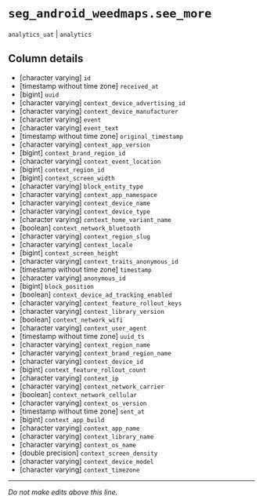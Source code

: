 # `seg_android_weedmaps.see_more`
`analytics_uat` | `analytics`

## Column details
* [character varying] `id`
* [timestamp without time zone] `received_at`
* [bigint]    `uuid`
* [character varying] `context_device_advertising_id`
* [character varying] `context_device_manufacturer`
* [character varying] `event`
* [character varying] `event_text`
* [timestamp without time zone] `original_timestamp`
* [character varying] `context_app_version`
* [bigint]    `context_brand_region_id`
* [character varying] `context_event_location`
* [bigint]    `context_region_id`
* [bigint]    `context_screen_width`
* [character varying] `block_entity_type`
* [character varying] `context_app_namespace`
* [character varying] `context_device_name`
* [character varying] `context_device_type`
* [character varying] `context_home_variant_name`
* [boolean]   `context_network_bluetooth`
* [character varying] `context_region_slug`
* [character varying] `context_locale`
* [bigint]    `context_screen_height`
* [character varying] `context_traits_anonymous_id`
* [timestamp without time zone] `timestamp`
* [character varying] `anonymous_id`
* [bigint]    `block_position`
* [boolean]   `context_device_ad_tracking_enabled`
* [character varying] `context_feature_rollout_keys`
* [character varying] `context_library_version`
* [boolean]   `context_network_wifi`
* [character varying] `context_user_agent`
* [timestamp without time zone] `uuid_ts`
* [character varying] `context_region_name`
* [character varying] `context_brand_region_name`
* [character varying] `context_device_id`
* [bigint]    `context_feature_rollout_count`
* [character varying] `context_ip`
* [character varying] `context_network_carrier`
* [boolean]   `context_network_cellular`
* [character varying] `context_os_version`
* [timestamp without time zone] `sent_at`
* [bigint]    `context_app_build`
* [character varying] `context_app_name`
* [character varying] `context_library_name`
* [character varying] `context_os_name`
* [double precision] `context_screen_density`
* [character varying] `context_device_model`
* [character varying] `context_timezone`

-------------------------------------------------------------------------------
*Do not make edits above this line.*

